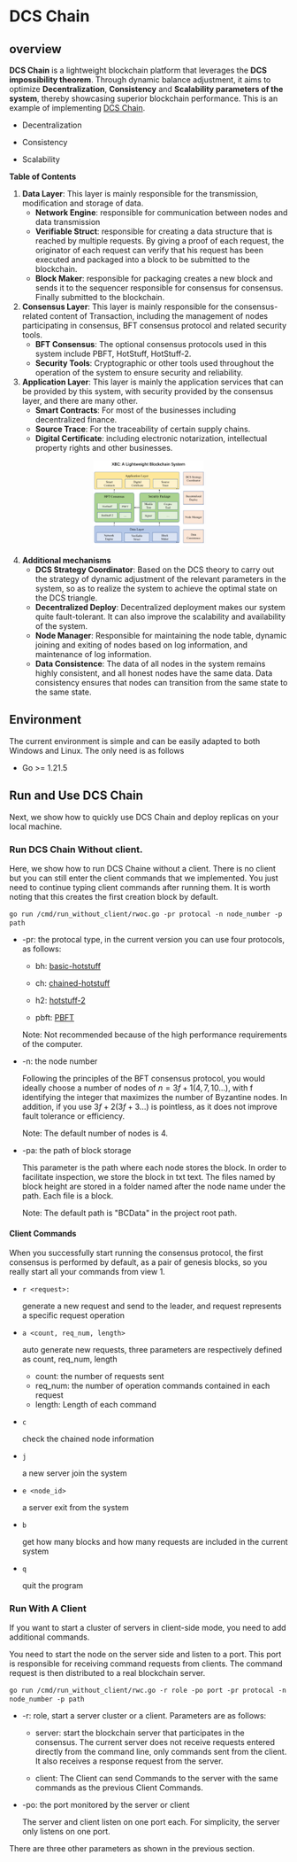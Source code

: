 # DCS Chain

## overview

**DCS Chain** is a lightweight blockchain platform that leverages the **DCS impossibility theorem**. Through dynamic balance adjustment, it aims to  optimize **Decentralization**, **Consistency** and **Scalability parameters of the system**, thereby showcasing superior blockchain performance. This is an example of implementing [DCS Chain](https://arxiv.org/abs/2406.12376).

- Decentralization

- Consistency

- Scalability

**Table of Contents**

1. **Data Layer**: This layer is mainly responsible for the transmission, modification and storage of data.
   - **Network Engine**: responsible for communication between nodes and data transmission
   - **Verifiable Struct**: responsible for creating a data structure that is reached by multiple requests. By giving a proof of each request, the originator of each request can verify that his request has been executed and packaged into a block to be submitted to the blockchain.
   - **Block Maker**: responsible for packaging creates a new block and sends it to the sequencer responsible for consensus for consensus. Finally submitted to the blockchain.
2. **Consensus Layer**: This layer is mainly responsible for the consensus-related content of Transaction, including the management of nodes participating in consensus, BFT consensus protocol and related security tools.
   - **BFT Consensus**: The optional consensus protocols used in this system include PBFT, HotStuff, HotStuff-2.
   - **Security Tools**: Cryptographic or other tools used throughout the operation of the system to ensure security and reliability.
3. **Application Layer**: This layer is mainly the application services that can be provided by this system, with security provided by the consensus layer, and there are many other.
   - **Smart Contracts**: For most of the businesses including decentralized finance.
   - **Source Trace**: For the traceability of certain supply chains.
   - **Digital Certificate**: including electronic notarization, intellectual property rights and other businesses.

<p align="center">
<img width="400" height="310" src="https://github.com/zhengwang100/DCSChain/blob/main/docs/img/architecture.png" alt="image-20240623174414295" style="zoom:50%;" />
</p>

4. **Additional mechanisms**
   - **DCS Strategy Coordinator**: Based on the DCS theory to carry out the strategy of dynamic adjustment of the relevant parameters in the system, so as to realize the system to achieve the optimal state on the DCS triangle.
   - **Decentralized Deploy**: Decentralized deployment makes our system quite fault-tolerant. It can also improve the scalability and availability of the system.
   - **Node Manager**: Responsible for maintaining the node table, dynamic joining and exiting of nodes based on log information, and maintenance of log information.
   - **Data Consistence**: The data of all nodes in the system remains highly consistent, and all honest nodes have the same data. Data consistency ensures that nodes can transition from the same state to the same state.

## Environment

The current environment is simple and can be easily adapted to both Windows and Linux. The only need is as follows

- Go >= 1.21.5

## Run and Use DCS Chain

Next, we show how to quickly use DCS Chain and deploy replicas on your local machine.

### Run DCS Chain Without client.

Here, we show how to run DCS Chaine without a client. There is no client but you can still enter the client commands that we implemented. You just need to continue typing client commands after running them.
It is worth noting that this creates the first creation block by default.

``` shell
go run /cmd/run_without_client/rwoc.go -pr protocal -n node_number -p path
```

- -pr: the protocal type, in the current version you can use four protocols, as follows:

  - bh: [basic-hotstuff](./consensus/hotstuff/README.md)

  - ch: [chained-hotstuff](./consensus/hotstuff/README.md) 
  
  - h2: [hotstuff-2](./consensus/hotstuff2/README.md)
  
  - pbft: [PBFT](./consensus/pbft/README.md)
  
  Note: Not recommended because of the high performance requirements of the computer.

- -n: the node number

  Following the principles of the BFT consensus protocol, you would ideally choose a number of nodes of $n=3f+1(4, 7, 10...)$, with f identifying the integer that maximizes the number of Byzantine nodes. In addition, if you use $3f+2$($3f+3...$) is pointless, as it does not improve fault tolerance or efficiency.

  Note: The default number of nodes is 4.
  
- -pa: the path of block storage

  This parameter is the path where each node stores the block. In order to facilitate inspection, we store the block in txt text. The files named by block height are stored in a folder named after the node name under the path. Each file is a block. 

  Note: The default path is "BCData" in the project root path.

#### Client Commands

When you successfully start running the consensus protocol, the first consensus is performed by default, as a pair of genesis blocks, so you really start all your commands from view 1.

- ```shell
  r <request>: 
  ```

  generate a new request and send to the leader, and request represents a specific request operation

- ``` shell
  a <count, req_num, length>
  ```

  auto generate new requests, three parameters are respectively defined as count, req_num, length

  - count: the number of requests sent
  - req_num: the number of operation commands contained in each request
  - length: Length of each command

- ```shel
  c
  ```

  check the chained node information


- ```shell
  j
  ```

  a new server join the system

- ```shell
  e <node_id>
  ```

  a server exit from the system

- ```shell
  b
  ```

  get how many blocks and how many requests are included in the current system

- ``` shell
  q
  ```

  quit the program

### Run With A Client

If you want to start a cluster of servers in client-side mode, you need to add additional commands.

You need to start the node on the server side and listen to a port. This port is responsible for receiving command requests from clients. The command request is then distributed to a real blockchain server.

```shell
go run /cmd/run_without_client/rwc.go -r role -po port -pr protocal -n node_number -p path
```

- -r: role, start a server cluster or a client. Parameters are as follows:

  - server: start the blockchain server that participates in the consensus. The current server does not receive requests entered directly from the command line, only commands sent from the client. It also receives a response request from the server.

  - client:  The Client can send Commands to the server with the same commands as the previous Client Commands.

- -po: the port monitored by the server or client

  The server and client listen on one port each. For simplicity, the server only listens on one port.


There are three other parameters as shown in the previous section.
